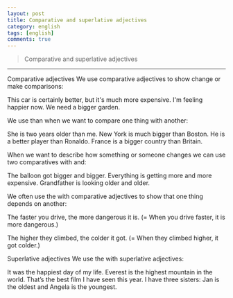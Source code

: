 ```yaml
---
layout: post
title: Comparative and superlative adjectives
category: english
tags: [english]
comments: true
---
```


> Comparative and superlative adjectives

---

Comparative adjectives
We use comparative adjectives to show change or make comparisons:

This car is certainly better, but it's much more expensive.
I'm feeling happier now.
We need a bigger garden.

We use than when we want to compare one thing with another:

She is two years older than me.
New York is much bigger than Boston.
He is a better player than Ronaldo.
France is a bigger country than Britain.

When we want to describe how something or someone changes we can use two comparatives with and:

The balloon got bigger and bigger.
Everything is getting more and more expensive.
Grandfather is looking older and older. 

We often use the with comparative adjectives to show that one thing depends on another:

The faster you drive, the more dangerous it is. 
(= When you drive faster, it is more dangerous.)

The higher they climbed, the colder it got. 
(= When they climbed higher, it got colder.)

Superlative adjectives
We use the with superlative adjectives:

It was the happiest day of my life.
Everest is the highest mountain in the world.
That’s the best film I have seen this year.
I have three sisters: Jan is the oldest and Angela is the youngest. 